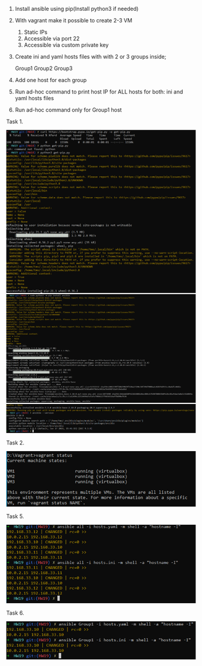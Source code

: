 1. Install ansible using pip(Install python3 if needed)
2. With vagrant make it possible to create 2-3 VM

    1. Static IPs
    2. Accessible via port 22
    3. Accessible via custom private key
3. Create ini and yaml hosts files with with 2 or 3 groups inside;

    Group1 Group2 Group3
4. Add one host for each group
5. Run ad-hoc command to print host IP for ALL hosts for both: ini and yaml hosts files
6. Run ad-hoc command only for Group1 host


Task 1.

![task1_1](task1_1.PNG)
![task1_2](task1_2.PNG)
![task1_3](task1_3.PNG)

Task 2.

![task2](task2.PNG)

Task 5. 

![task5](task5.PNG)

Task 6. 

![task6](task6.PNG)
